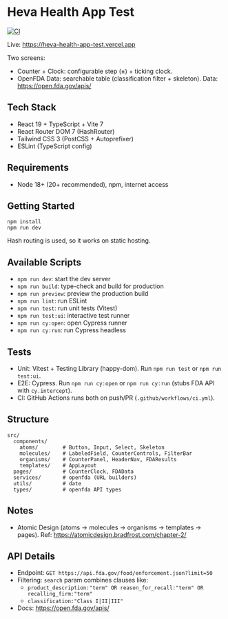 # Heva Health App Test

[![CI](https://github.com/autimio/heva-health-app-test/actions/workflows/ci.yml/badge.svg)](https://github.com/autimio/heva-health-app-test/actions/workflows/ci.yml)

Live: https://heva-health-app-test.vercel.app

Two screens:
- Counter + Clock: configurable step (±) + ticking clock.
- OpenFDA Data: searchable table (classification filter + skeleton). Data: https://open.fda.gov/apis/

## Tech Stack

- React 19 + TypeScript + Vite 7
- React Router DOM 7 (HashRouter)
- Tailwind CSS 3 (PostCSS + Autoprefixer)
- ESLint (TypeScript config)

## Requirements
- Node 18+ (20+ recommended), npm, internet access

## Getting Started

```
npm install
npm run dev
```
Hash routing is used, so it works on static hosting.

## Available Scripts

- `npm run dev`: start the dev server
- `npm run build`: type-check and build for production
- `npm run preview`: preview the production build
- `npm run lint`: run ESLint
- `npm run test`: run unit tests (Vitest)
- `npm run test:ui`: interactive test runner
- `npm run cy:open`: open Cypress runner
- `npm run cy:run`: run Cypress headless

## Tests
- Unit: Vitest + Testing Library (happy-dom). Run `npm run test` or `npm run test:ui`.
- E2E: Cypress. Run `npm run cy:open` or `npm run cy:run` (stubs FDA API with `cy.intercept`).
- CI: GitHub Actions runs both on push/PR (`.github/workflows/ci.yml`).

## Structure

```
src/
  components/
    atoms/        # Button, Input, Select, Skeleton
    molecules/    # LabeledField, CounterControls, FilterBar
    organisms/    # CounterPanel, HeaderNav, FDAResults
    templates/    # AppLayout
  pages/          # CounterClock, FDAData
  services/       # openfda (URL builders)
  utils/          # date
  types/          # openfda API types
```

## Notes
- Atomic Design (atoms → molecules → organisms → templates → pages). Ref: https://atomicdesign.bradfrost.com/chapter-2/

## API Details

- Endpoint: `GET https://api.fda.gov/food/enforcement.json?limit=50`
- Filtering: `search` param combines clauses like:
  - `product_description:"term" OR reason_for_recall:"term" OR recalling_firm:"term"`
  - `classification:"Class I|II|III"`
- Docs: https://open.fda.gov/apis/
